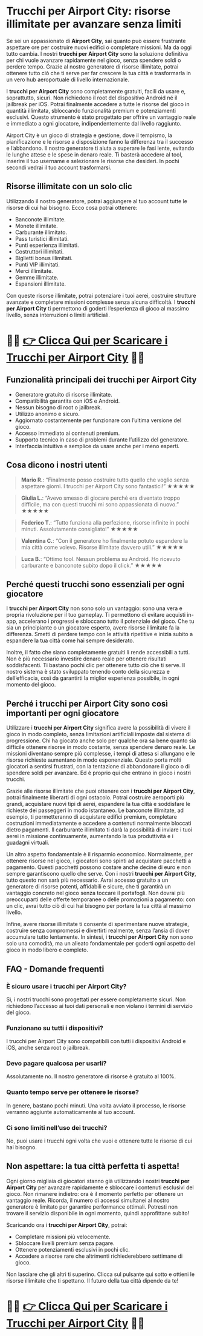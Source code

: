 <h1>Trucchi per Airport City: risorse illimitate per avanzare senza limiti</h1>

<p>Se sei un appassionato di <strong>Airport City</strong>, sai quanto può essere frustrante aspettare ore per costruire nuovi edifici o completare missioni. Ma da oggi tutto cambia. I nostri <strong>trucchi per Airport City</strong> sono la soluzione definitiva per chi vuole avanzare rapidamente nel gioco, senza spendere soldi o perdere tempo. Grazie al nostro generatore di risorse illimitate, potrai ottenere tutto ciò che ti serve per far crescere la tua città e trasformarla in un vero hub aeroportuale di livello internazionale.</p>

<p>I <strong>trucchi per Airport City</strong> sono completamente gratuiti, facili da usare e, soprattutto, sicuri. Non richiedono il root del dispositivo Android né il jailbreak per iOS. Potrai finalmente accedere a tutte le risorse del gioco in quantità illimitata, sbloccando funzionalità premium e potenziamenti esclusivi. Questo strumento è stato progettato per offrire un vantaggio reale e immediato a ogni giocatore, indipendentemente dal livello raggiunto.</p>

<p>Airport City è un gioco di strategia e gestione, dove il tempismo, la pianificazione e le risorse a disposizione fanno la differenza tra il successo e l’abbandono. Il nostro generatore ti aiuta a superare le fasi lente, evitando le lunghe attese e le spese in denaro reale. Ti basterà accedere al tool, inserire il tuo username e selezionare le risorse che desideri. In pochi secondi vedrai il tuo account trasformarsi.</p>

<h2>Risorse illimitate con un solo clic</h2>

<p>Utilizzando il nostro generatore, potrai aggiungere al tuo account tutte le risorse di cui hai bisogno. Ecco cosa potrai ottenere:</p>

<ul>
  <li>Banconote illimitate.</li>
  <li>Monete illimitate.</li>
  <li>Carburante illimitato.</li>
  <li>Pass turistici illimitati.</li>
  <li>Punti esperienza illimitati.</li>
  <li>Costruttori illimitati.</li>
  <li>Biglietti bonus illimitati.</li>
  <li>Punti VIP illimitati.</li>
  <li>Merci illimitate.</li>
  <li>Gemme illimitate.</li>
  <li>Espansioni illimitate.</li>
</ul>

<p>Con queste risorse illimitate, potrai potenziare i tuoi aerei, costruire strutture avanzate e completare missioni complesse senza alcuna difficoltà. I <strong>trucchi per Airport City</strong> ti permettono di goderti l’esperienza di gioco al massimo livello, senza interruzioni o limiti artificiali.</p>

# 🔴🔴 **[👉 Clicca Qui per Scaricare i Trucchi per Airport City](https://tinyurl.com/GiocoDaTasca)** 🔴🔴

<h2>Funzionalità principali dei trucchi per Airport City</h2>

<ul>
  <li>Generatore gratuito di risorse illimitate.</li>
  <li>Compatibilità garantita con iOS e Android.</li>
  <li>Nessun bisogno di root o jailbreak.</li>
  <li>Utilizzo anonimo e sicuro.</li>
  <li>Aggiornato costantemente per funzionare con l’ultima versione del gioco.</li>
  <li>Accesso immediato ai contenuti premium.</li>
  <li>Supporto tecnico in caso di problemi durante l’utilizzo del generatore.</li>
  <li>Interfaccia intuitiva e semplice da usare anche per i meno esperti.</li>
</ul>

<h2>Cosa dicono i nostri utenti</h2>

<blockquote>
  <p><strong>Mario R.</strong>: “Finalmente posso costruire tutto quello che voglio senza aspettare giorni. I trucchi per Airport City sono fantastici!” ★★★★★</p>
</blockquote>
<blockquote>
  <p><strong>Giulia L.</strong>: “Avevo smesso di giocare perché era diventato troppo difficile, ma con questi trucchi mi sono appassionata di nuovo.” ★★★★★</p>
</blockquote>
<blockquote>
  <p><strong>Federico T.</strong>: “Tutto funziona alla perfezione, risorse infinite in pochi minuti. Assolutamente consigliato!” ★★★★★</p>
</blockquote>
<blockquote>
  <p><strong>Valentina C.</strong>: “Con il generatore ho finalmente potuto espandere la mia città come volevo. Risorse illimitate davvero utili.” ★★★★★</p>
</blockquote>
<blockquote>
  <p><strong>Luca B.</strong>: “Ottimo tool. Nessun problema su Android. Ho ricevuto carburante e banconote subito dopo il click.” ★★★★★</p>
</blockquote>

<h2>Perché questi trucchi sono essenziali per ogni giocatore</h2>

<p>I <strong>trucchi per Airport City</strong> non sono solo un vantaggio: sono una vera e propria rivoluzione per il tuo gameplay. Ti permettono di evitare acquisti in-app, accelerano i progressi e sbloccano tutto il potenziale del gioco. Che tu sia un principiante o un giocatore esperto, avere risorse illimitate fa la differenza. Smetti di perdere tempo con le attività ripetitive e inizia subito a espandere la tua città come hai sempre desiderato.</p>

<p>Inoltre, il fatto che siano completamente gratuiti li rende accessibili a tutti. Non è più necessario investire denaro reale per ottenere risultati soddisfacenti. Ti bastano pochi clic per ottenere tutto ciò che ti serve. Il nostro sistema è stato sviluppato tenendo conto della sicurezza e dell’efficacia, così da garantirti la miglior esperienza possibile, in ogni momento del gioco.</p>

<h2>Perché i trucchi per Airport City sono così importanti per ogni giocatore</h2>

<p>Utilizzare i <strong>trucchi per Airport City</strong> significa avere la possibilità di vivere il gioco in modo completo, senza limitazioni artificiali imposte dal sistema di progressione. Chi ha giocato anche solo per qualche ora sa bene quanto sia difficile ottenere risorse in modo costante, senza spendere denaro reale. Le missioni diventano sempre più complesse, i tempi di attesa si allungano e le risorse richieste aumentano in modo esponenziale. Questo porta molti giocatori a sentirsi frustrati, con la tentazione di abbandonare il gioco o di spendere soldi per avanzare. Ed è proprio qui che entrano in gioco i nostri trucchi.</p>

<p>Grazie alle risorse illimitate che puoi ottenere con i <strong>trucchi per Airport City</strong>, potrai finalmente liberarti di ogni ostacolo. Potrai costruire aeroporti più grandi, acquistare nuovi tipi di aerei, espandere la tua città e soddisfare le richieste dei passeggeri in modo istantaneo. Le banconote illimitate, ad esempio, ti permetteranno di acquistare edifici premium, completare costruzioni immediatamente e accedere a contenuti normalmente bloccati dietro pagamenti. Il carburante illimitato ti darà la possibilità di inviare i tuoi aerei in missione continuamente, aumentando la tua produttività e i guadagni virtuali.</p>

<p>Un altro aspetto fondamentale è il risparmio economico. Normalmente, per ottenere risorse nel gioco, i giocatori sono spinti ad acquistare pacchetti a pagamento. Questi pacchetti possono costare anche decine di euro e non sempre garantiscono quello che serve. Con i nostri <strong>trucchi per Airport City</strong>, tutto questo non sarà più necessario. Avrai accesso gratuito a un generatore di risorse potenti, affidabili e sicure, che ti garantirà un vantaggio concreto nel gioco senza toccare il portafogli. Non dovrai più preoccuparti delle offerte temporanee o delle promozioni a pagamento: con un clic, avrai tutto ciò di cui hai bisogno per portare la tua città al massimo livello.</p>

<p>Infine, avere risorse illimitate ti consente di sperimentare nuove strategie, costruire senza compromessi e divertirti realmente, senza l’ansia di dover accumulare tutto lentamente. In sintesi, i <strong>trucchi per Airport City</strong> non sono solo una comodità, ma un alleato fondamentale per goderti ogni aspetto del gioco in modo libero e completo.</p>

<h2>FAQ - Domande frequenti</h2>

<h3>È sicuro usare i trucchi per Airport City?</h3>
<p>Sì, i nostri trucchi sono progettati per essere completamente sicuri. Non richiedono l’accesso ai tuoi dati personali e non violano i termini di servizio del gioco.</p>

<h3>Funzionano su tutti i dispositivi?</h3>
<p>I trucchi per Airport City sono compatibili con tutti i dispositivi Android e iOS, anche senza root o jailbreak.</p>

<h3>Devo pagare qualcosa per usarli?</h3>
<p>Assolutamente no. Il nostro generatore di risorse è gratuito al 100%.</p>

<h3>Quanto tempo serve per ottenere le risorse?</h3>
<p>In genere, bastano pochi minuti. Una volta avviato il processo, le risorse verranno aggiunte automaticamente al tuo account.</p>

<h3>Ci sono limiti nell’uso dei trucchi?</h3>
<p>No, puoi usare i trucchi ogni volta che vuoi e ottenere tutte le risorse di cui hai bisogno.</p>

<h2>Non aspettare: la tua città perfetta ti aspetta!</h2>

<p>Ogni giorno migliaia di giocatori stanno già utilizzando i nostri <strong>trucchi per Airport City</strong> per avanzare rapidamente e sbloccare i contenuti esclusivi del gioco. Non rimanere indietro: ora è il momento perfetto per ottenere un vantaggio reale. Ricorda, il numero di accessi simultanei al nostro generatore è limitato per garantire performance ottimali. Potresti non trovare il servizio disponibile in ogni momento, quindi approfittane subito!</p>

<p>Scaricando ora i <strong>trucchi per Airport City</strong>, potrai:</p>

<ul>
  <li>Completare missioni più velocemente.</li>
  <li>Sbloccare livelli premium senza pagare.</li>
  <li>Ottenere potenziamenti esclusivi in pochi clic.</li>
  <li>Accedere a risorse rare che altrimenti richiederebbero settimane di gioco.</li>
</ul>

<p>Non lasciare che gli altri ti superino. Clicca sul pulsante qui sotto e ottieni le risorse illimitate che ti spettano. Il futuro della tua città dipende da te!</p>

# 🔴🔴 **[👉 Clicca Qui per Scaricare i Trucchi per Airport City](https://tinyurl.com/GiocoDaTasca)** 🔴🔴
